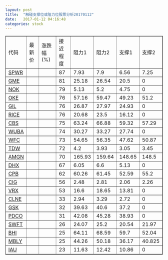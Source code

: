 ```yaml
---
layout: post
title:  "触碰支撑位或阻力位股票分析20170112"
date:   2017-01-12 04:16:48
categories: stock
---
```

<script type="text/javascript">
var stockList = []
stockList.push('gb_spwr');
stockList.push('gb_gme');
stockList.push('gb_nok');
stockList.push('gb_oke');
stockList.push('gb_gil');
stockList.push('gb_rice');
stockList.push('gb_cbs');
stockList.push('gb_wuba');
stockList.push('gb_wfc');
stockList.push('gb_tdw');
stockList.push('gb_amgn');
stockList.push('gb_dhx');
stockList.push('gb_cpb');
stockList.push('gb_cig');
stockList.push('gb_vrx');
stockList.push('gb_clne');
stockList.push('gb_gsk');
stockList.push('gb_pdco');
stockList.push('gb_swft');
stockList.push('gb_bhi');
stockList.push('gb_mbly');
stockList.push('gb_iau');
</script>
<table border="1">
 <tr>
 <td>代码</td>
 <td>最新价</td>
 <td>涨跌幅(%)</td>
 <td>接近程度</td>
 <td>阻力1</td>
 <td>阻力2</td>
 <td>支撑1</td>
 <td>支撑2</td>
</tr>
  <tr id="spwr" class="green">
  <td><a href="http://stock.finance.sina.com.cn/usstock/quotes/SPWR.html" target="_blank">SPWR</a></td><td></td><td></td><td>87</td><td>7.93</td><td>7.9</td><td>6.56</td><td>7.25</td></tr>
  <tr id="gme" class="red">
  <td><a href="http://stock.finance.sina.com.cn/usstock/quotes/GME.html" target="_blank">GME</a></td><td></td><td></td><td>81</td><td>25.18</td><td>26.54</td><td>20.5</td><td>0</td></tr>
  <tr id="nok" class="green">
  <td><a href="http://stock.finance.sina.com.cn/usstock/quotes/NOK.html" target="_blank">NOK</a></td><td></td><td></td><td>79</td><td>5.13</td><td>5.2</td><td>4.75</td><td>0</td></tr>
  <tr id="oke" class="green">
  <td><a href="http://stock.finance.sina.com.cn/usstock/quotes/OKE.html" target="_blank">OKE</a></td><td></td><td></td><td>76</td><td>57.16</td><td>59.47</td><td>49.23</td><td>51.2</td></tr>
  <tr id="gil" class="green">
  <td><a href="http://stock.finance.sina.com.cn/usstock/quotes/GIL.html" target="_blank">GIL</a></td><td></td><td></td><td>76</td><td>26.87</td><td>27.97</td><td>24.93</td><td>0</td></tr>
  <tr id="rice" class="red">
  <td><a href="http://stock.finance.sina.com.cn/usstock/quotes/RICE.html" target="_blank">RICE</a></td><td></td><td></td><td>76</td><td>20.68</td><td>23.5</td><td>16.12</td><td>0</td></tr>
  <tr id="cbs" class="red">
  <td><a href="http://stock.finance.sina.com.cn/usstock/quotes/CBS.html" target="_blank">CBS</a></td><td></td><td></td><td>75</td><td>63.24</td><td>66.88</td><td>59.32</td><td>57.29</td></tr>
  <tr id="wuba" class="red">
  <td><a href="http://stock.finance.sina.com.cn/usstock/quotes/WUBA.html" target="_blank">WUBA</a></td><td></td><td></td><td>74</td><td>30.27</td><td>33.27</td><td>27.74</td><td>0</td></tr>
  <tr id="wfc" class="green">
  <td><a href="http://stock.finance.sina.com.cn/usstock/quotes/WFC.html" target="_blank">WFC</a></td><td></td><td></td><td>73</td><td>54.65</td><td>56.35</td><td>47.62</td><td>50.87</td></tr>
  <tr id="tdw" class="green">
  <td><a href="http://stock.finance.sina.com.cn/usstock/quotes/TDW.html" target="_blank">TDW</a></td><td></td><td></td><td>72</td><td>4.2</td><td>3.93</td><td>3.05</td><td>3.45</td></tr>
  <tr id="amgn" class="red">
  <td><a href="http://stock.finance.sina.com.cn/usstock/quotes/AMGN.html" target="_blank">AMGN</a></td><td></td><td></td><td>70</td><td>165.93</td><td>159.64</td><td>148.65</td><td>148.5</td></tr>
  <tr id="dhx" class="red">
  <td><a href="http://stock.finance.sina.com.cn/usstock/quotes/DHX.html" target="_blank">DHX</a></td><td></td><td></td><td>67</td><td>6.05</td><td>6.6</td><td>5.13</td><td>0</td></tr>
  <tr id="cpb" class="red">
  <td><a href="http://stock.finance.sina.com.cn/usstock/quotes/CPB.html" target="_blank">CPB</a></td><td></td><td></td><td>62</td><td>60.26</td><td>61.45</td><td>52.59</td><td>55.2</td></tr>
  <tr id="cig" class="green">
  <td><a href="http://stock.finance.sina.com.cn/usstock/quotes/CIG.html" target="_blank">CIG</a></td><td></td><td></td><td>56</td><td>2.48</td><td>2.81</td><td>2.06</td><td>2.26</td></tr>
  <tr id="vrx" class="red">
  <td><a href="http://stock.finance.sina.com.cn/usstock/quotes/VRX.html" target="_blank">VRX</a></td><td></td><td></td><td>53</td><td>16.6</td><td>18.65</td><td>13.81</td><td>0</td></tr>
  <tr id="clne" class="green">
  <td><a href="http://stock.finance.sina.com.cn/usstock/quotes/CLNE.html" target="_blank">CLNE</a></td><td></td><td></td><td>33</td><td>2.94</td><td>3.29</td><td>2.72</td><td>0</td></tr>
  <tr id="gsk" class="red">
  <td><a href="http://stock.finance.sina.com.cn/usstock/quotes/GSK.html" target="_blank">GSK</a></td><td></td><td></td><td>32</td><td>39.63</td><td>40.6</td><td>37.2</td><td>0</td></tr>
  <tr id="pdco" class="red">
  <td><a href="http://stock.finance.sina.com.cn/usstock/quotes/PDCO.html" target="_blank">PDCO</a></td><td></td><td></td><td>31</td><td>42.08</td><td>45.28</td><td>38.93</td><td>0</td></tr>
  <tr id="swft" class="green">
  <td><a href="http://stock.finance.sina.com.cn/usstock/quotes/SWFT.html" target="_blank">SWFT</a></td><td></td><td></td><td>26</td><td>24.07</td><td>25.2</td><td>20.54</td><td>21.97</td></tr>
  <tr id="bhi" class="red">
  <td><a href="http://stock.finance.sina.com.cn/usstock/quotes/BHI.html" target="_blank">BHI</a></td><td></td><td></td><td>25</td><td>64.11</td><td>68.59</td><td>59.7</td><td>52.04</td></tr>
  <tr id="mbly" class="green">
  <td><a href="http://stock.finance.sina.com.cn/usstock/quotes/MBLY.html" target="_blank">MBLY</a></td><td></td><td></td><td>25</td><td>44.26</td><td>50.18</td><td>36.17</td><td>40.825</td></tr>
  <tr id="iau" class="red">
  <td><a href="http://stock.finance.sina.com.cn/usstock/quotes/IAU.html" target="_blank">IAU</a></td><td></td><td></td><td>23</td><td>11.63</td><td>12.42</td><td>10.86</td><td>0</td></tr>
</table>
